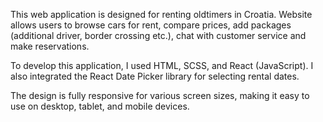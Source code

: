 This web application is designed for renting oldtimers in Croatia. Website allows users to browse cars for rent, compare prices, add packages (additional driver, border crossing etc.), chat with customer service and make reservations.

To develop this application, I used HTML, SCSS, and React (JavaScript). I also integrated the React Date Picker library for selecting rental dates.

The design is fully responsive for various screen sizes, making it easy to use on desktop, tablet, and mobile devices.
